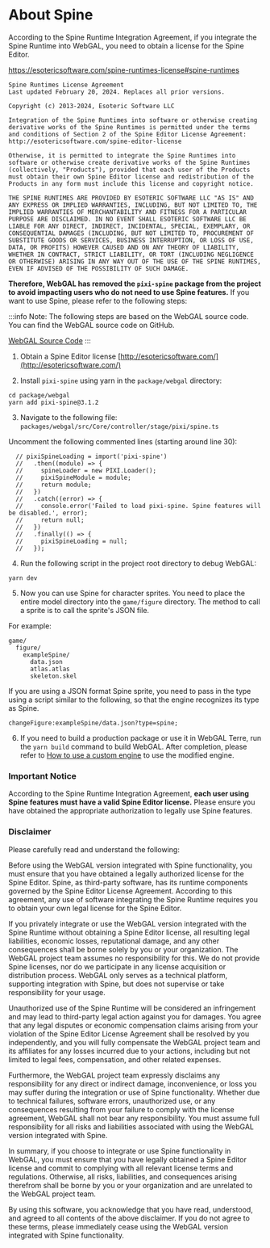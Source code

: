# About Spine

According to the Spine Runtime Integration Agreement, if you integrate the Spine Runtime into WebGAL, you need to obtain a license for the Spine Editor.

https://esotericsoftware.com/spine-runtimes-license#spine-runtimes

```
Spine Runtimes License Agreement
Last updated February 20, 2024. Replaces all prior versions.

Copyright (c) 2013-2024, Esoteric Software LLC

Integration of the Spine Runtimes into software or otherwise creating derivative works of the Spine Runtimes is permitted under the terms and conditions of Section 2 of the Spine Editor License Agreement:
http://esotericsoftware.com/spine-editor-license

Otherwise, it is permitted to integrate the Spine Runtimes into software or otherwise create derivative works of the Spine Runtimes (collectively, "Products"), provided that each user of the Products must obtain their own Spine Editor license and redistribution of the Products in any form must include this license and copyright notice.

THE SPINE RUNTIMES ARE PROVIDED BY ESOTERIC SOFTWARE LLC "AS IS" AND ANY EXPRESS OR IMPLIED WARRANTIES, INCLUDING, BUT NOT LIMITED TO, THE IMPLIED WARRANTIES OF MERCHANTABILITY AND FITNESS FOR A PARTICULAR PURPOSE ARE DISCLAIMED. IN NO EVENT SHALL ESOTERIC SOFTWARE LLC BE LIABLE FOR ANY DIRECT, INDIRECT, INCIDENTAL, SPECIAL, EXEMPLARY, OR CONSEQUENTIAL DAMAGES (INCLUDING, BUT NOT LIMITED TO, PROCUREMENT OF SUBSTITUTE GOODS OR SERVICES, BUSINESS INTERRUPTION, OR LOSS OF USE, DATA, OR PROFITS) HOWEVER CAUSED AND ON ANY THEORY OF LIABILITY, WHETHER IN CONTRACT, STRICT LIABILITY, OR TORT (INCLUDING NEGLIGENCE OR OTHERWISE) ARISING IN ANY WAY OUT OF THE USE OF THE SPINE RUNTIMES, EVEN IF ADVISED OF THE POSSIBILITY OF SUCH DAMAGE.
```

**Therefore, WebGAL has removed the `pixi-spine` package from the project to avoid impacting users who do not need to use Spine features.** If you want to use Spine, please refer to the following steps:

:::info
Note: The following steps are based on the WebGAL source code. You can find the WebGAL source code on GitHub.

[WebGAL Source Code](https://github.com/OpenWebGAL/WebGAL)
:::

1. Obtain a Spine Editor license [http://esotericsoftware.com/](http://esotericsoftware.com/)

2. Install `pixi-spine` using yarn in the `package/webgal` directory:

```
cd package/webgal
yarn add pixi-spine@3.1.2
```

3. Navigate to the following file: `packages/webgal/src/Core/controller/stage/pixi/spine.ts`

Uncomment the following commented lines (starting around line 30):

```
  // pixiSpineLoading = import('pixi-spine')
  //   .then((module) => {
  //     spineLoader = new PIXI.Loader();
  //     pixiSpineModule = module;
  //     return module;
  //   })
  //   .catch((error) => {
  //     console.error('Failed to load pixi-spine. Spine features will be disabled.', error);
  //     return null;
  //   })
  //   .finally(() => {
  //     pixiSpineLoading = null;
  //   });
```

4. Run the following script in the project root directory to debug WebGAL:

`yarn dev`

5. Now you can use Spine for character sprites. You need to place the entire model directory into the `game/figure` directory.  The method to call a sprite is to call the sprite's JSON file.

For example:
```
game/
  figure/
    exampleSpine/
      data.json
      atlas.atlas
      skeleton.skel
```

If you are using a JSON format Spine sprite, you need to pass in the type using a script similar to the following, so that the engine recognizes its type as Spine.

```
changeFigure:exampleSpine/data.json?type=spine;
```

6. If you need to build a production package or use it in WebGAL Terre, run the `yarn build` command to build WebGAL. After completion, please refer to [How to use a custom engine](derivative) to use the modified engine.

### Important Notice

According to the Spine Runtime Integration Agreement, **each user using Spine features must have a valid Spine Editor license.** Please ensure you have obtained the appropriate authorization to legally use Spine features.

### Disclaimer

Please carefully read and understand the following:

Before using the WebGAL version integrated with Spine functionality, you must ensure that you have obtained a legally authorized license for the Spine Editor.  Spine, as third-party software, has its runtime components governed by the Spine Editor License Agreement.  According to this agreement, any use of software integrating the Spine Runtime requires you to obtain your own legal license for the Spine Editor.

If you privately integrate or use the WebGAL version integrated with the Spine Runtime without obtaining a Spine Editor license, all resulting legal liabilities, economic losses, reputational damage, and any other consequences shall be borne solely by you or your organization. The WebGAL project team assumes no responsibility for this. We do not provide Spine licenses, nor do we participate in any license acquisition or distribution process. WebGAL only serves as a technical platform, supporting integration with Spine, but does not supervise or take responsibility for your usage.

Unauthorized use of the Spine Runtime will be considered an infringement and may lead to third-party legal action against you for damages. You agree that any legal disputes or economic compensation claims arising from your violation of the Spine Editor License Agreement shall be resolved by you independently, and you will fully compensate the WebGAL project team and its affiliates for any losses incurred due to your actions, including but not limited to legal fees, compensation, and other related expenses.

Furthermore, the WebGAL project team expressly disclaims any responsibility for any direct or indirect damage, inconvenience, or loss you may suffer during the integration or use of Spine functionality. Whether due to technical failures, software errors, unauthorized use, or any consequences resulting from your failure to comply with the license agreement, WebGAL shall not bear any responsibility. You must assume full responsibility for all risks and liabilities associated with using the WebGAL version integrated with Spine.

In summary, if you choose to integrate or use Spine functionality in WebGAL, you must ensure that you have legally obtained a Spine Editor license and commit to complying with all relevant license terms and regulations. Otherwise, all risks, liabilities, and consequences arising therefrom shall be borne by you or your organization and are unrelated to the WebGAL project team.

By using this software, you acknowledge that you have read, understood, and agreed to all contents of the above disclaimer. If you do not agree to these terms, please immediately cease using the WebGAL version integrated with Spine functionality.
